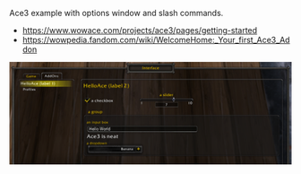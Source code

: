 Ace3 example with options window and slash commands.
- https://www.wowace.com/projects/ace3/pages/getting-started
- https://wowpedia.fandom.com/wiki/WelcomeHome:_Your_first_Ace3_Addon

![](https://github.com/ketho-wow/HelloAce/raw/master/options.png)
